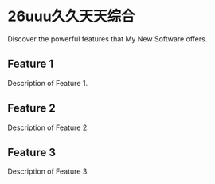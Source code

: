 # 26uuu久久天天综合

Discover the powerful features that My New Software offers.

## Feature 1

Description of Feature 1.

## Feature 2

Description of Feature 2.

## Feature 3

Description of Feature 3.
